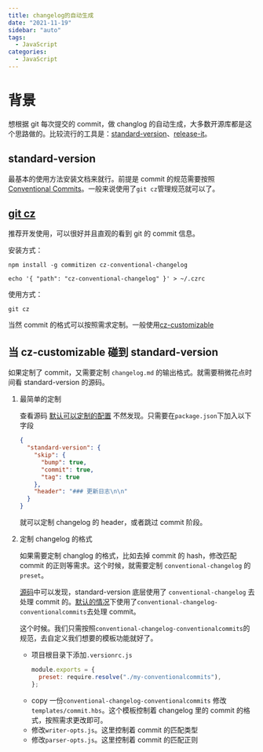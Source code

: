 ```yaml
---
title: changelog的自动生成
date: "2021-11-19"
sidebar: "auto"
tags:
  - JavaScript
categories:
  - JavaScript
---
```


# 背景

想根据 git 每次提交的 commit，做 changlog 的自动生成，大多数开源库都是这个思路做的。比较流行的工具是：[standard-version](https://www.npmjs.com/package/standard-version)、[release-it](https://www.npmjs.com/package/release-it)。

## standard-version

最基本的使用方法安装文档来就行。前提是 commit 的规范需要按照[Conventional Commits](https://www.conventionalcommits.org/en/)。一般来说使用了`git cz`管理规范就可以了。

## [git cz](https://github.com/commitizen/cz-cli)

推荐开发使用，可以很好并且直观的看到 git 的 commit 信息。

安装方式：

```
npm install -g commitizen cz-conventional-changelog

echo '{ "path": "cz-conventional-changelog" }' > ~/.czrc
```

使用方式：

```
git cz
```

当然 commit 的格式可以按照需求定制。一般使用[cz-customizable](https://www.npmjs.com/package/cz-customizable)

## 当 cz-customizable 碰到 standard-version

如果定制了 commit，又需要定制 `changelog.md` 的输出格式。就需要稍微花点时间看 standard-version 的源码。

1. 最简单的定制

   查看源码 [默认可以定制的配置](https://github.com/conventional-changelog/standard-version/blob/master/defaults.js) 不然发现。只需要在`package.json`下加入以下字段

   ```json
   {
     "standard-version": {
       "skip": {
         "bump": true,
         "commit": true,
         "tag": true
       },
       "header": "### 更新日志\n\n"
     }
   }
   ```

   就可以定制 changelog 的 header，或者跳过 commit 阶段。

2. 定制 changelog 的格式

   如果需要定制 changlog 的格式，比如去掉 commit 的 hash，修改匹配 commit 的正则等需求。这个时候，就需要定制 `conventional-changelog` 的 `preset`。

   [源码](https://github.dev/conventional-changelog/standard-version/blob/master/lib/lifecycles/changelog.js)中可以发现，standard-version 底层使用了 `conventional-changelog` 去处理 commit 的。[默认的情况](https://github.com/conventional-changelog/standard-version/blob/master/lib/preset-loader.js)下使用了`conventional-changelog-conventionalcommits`去处理 commit。

   这个时候。我们只需按照`conventional-changelog-conventionalcommits`的规范，去自定义我们想要的模板功能就好了。

   - 项目根目录下添加`.versionrc.js`
     ```js
     module.exports = {
       preset: require.resolve("./my-conventionalcommits"),
     };
     ```
   - copy 一份`conventional-changelog-conventionalcommits` 修改`templates/commit.hbs`。这个模板控制着 changelog 里的 commit 的格式，按照需求更改即可。
   - 修改`writer-opts.js`。这里控制着 commit 的匹配类型
   - 修改`parser-opts.js`。这里控制着 commit 的匹配正则
